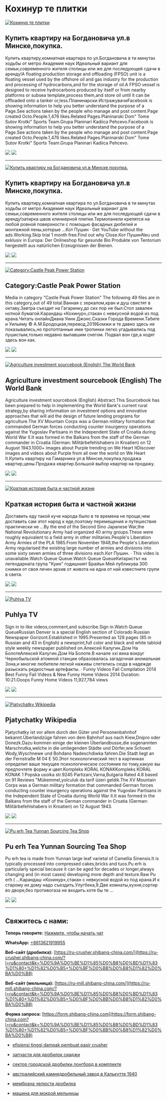 # Кохинур те плитки

<a href="https://swt.shibang-china.com/?l=ru&img&k=%D0%9A%D0%BE%D1%85%D0%B8%D0%BD%D1%83%D1%80+%D1%82%D0%B5+%D0%BF%D0%BB%D0%B8%D1%82%D0%BA%D0%B8" target="_blank">![Кохинур те плитки](http://static.shibang-china.com/all-800x300/634.jpg)</a>

## Купить квартиру на Богдановича ул.в Минске,покупка.
Купить квартиру,комнатная квартира по ул.Богдановича в ти минутах ходьбы от метро Академия наук Идеальный вариант для семьи,современного жителя столицы или же для последующей сдачи в аренду!A floating production storage and offloading (FPSO) unit is a floating vessel used by the offshore oil and gas industry for the production and processing of hydrocarbons,and for the storage of oil.A FPSO vessel is designed to receive hydrocarbons produced by itself or from nearby platforms or subsea template,process them,and store oil until it can be offloaded onto a tanker or,less.Планинарски ИстражувачиFacebook is showing information to help you better understand the purpose of a Page.See actions taken by the people who manage and post content.Page created Octo.People.1,476 likes.Related Pages.Planinarski Dom&quot; Tome Sutov Krotki&quot; Sports Team.Grupa Planinari Kadiica Pehcevo.Facebook is showing information to help you better understand the purpose of a Page.See actions taken by the people who manage and post content.Page created Octo.People.1,476 likes.Related Pages.Planinarski Dom&quot; Tome Sutov Krotki&quot; Sports Team.Grupa Planinari Kadiica Pehcevo.


<a href="https://whatsapp.shibangsoft.com/WhatsApp.php" target="_blank" title="WhatsApp">![](http://static.shibang-china.com/icon/whatsapp.png)</a> <a href="https://swt.shibang-china.com/?l=ru&icon&k=%D0%9A%D0%BE%D1%85%D0%B8%D0%BD%D1%83%D1%80+%D1%82%D0%B5+%D0%BF%D0%BB%D0%B8%D1%82%D0%BA%D0%B8" target="_blank">![](http://static.shibang-china.com/icon/chat-ru.png)</a>

---

<a href="https://swt.shibang-china.com/?l=ru&img&k=%D0%9A%D0%BE%D1%85%D0%B8%D0%BD%D1%83%D1%80+%D1%82%D0%B5+%D0%BF%D0%BB%D0%B8%D1%82%D0%BA%D0%B8" target="_blank">![Купить квартиру на Богдановича ул.в Минске,покупка.](http://static.shibang-china.com/all-800x300/25.jpg)</a>

## Купить квартиру на Богдановича ул.в Минске,покупка.
Купить квартиру,комнатная квартира по ул.Богдановича в ти минутах ходьбы от метро Академия наук Идеальный вариант для семьи,современного жителя столицы или же для последующей сдачи в аренду!затирка швов клинкерной плитки.Термопанели крепятся на любой ровной поверхности с помощью фасадных дюбелей и монтажной пены,которые …Кот Пушин&nbsp;&#0183;&#32;Get YouTube without the ads.Working.Skip trial 1 month free.Find out why Close.Кот ПушинNeu und exklusiv in Europa: Der Onlineshop f&#252;r gesunde Bio Produkte von Tentorium hergestellt aus nat&#252;rlichen Erzeugnissen der Bienen.


<a href="https://whatsapp.shibangsoft.com/WhatsApp.php" target="_blank" title="WhatsApp">![](http://static.shibang-china.com/icon/whatsapp.png)</a> <a href="https://swt.shibang-china.com/?l=ru&icon&k=%D0%9A%D0%BE%D1%85%D0%B8%D0%BD%D1%83%D1%80+%D1%82%D0%B5+%D0%BF%D0%BB%D0%B8%D1%82%D0%BA%D0%B8" target="_blank">![](http://static.shibang-china.com/icon/chat-ru.png)</a>

---

<a href="https://swt.shibang-china.com/?l=ru&img&k=%D0%9A%D0%BE%D1%85%D0%B8%D0%BD%D1%83%D1%80+%D1%82%D0%B5+%D0%BF%D0%BB%D0%B8%D1%82%D0%BA%D0%B8" target="_blank">![Category:Castle Peak Power Station](http://static.shibang-china.com/all-800x300/967.jpg)</a>

## Category:Castle Peak Power Station
Media in category &quot;Castle Peak Power Station&quot; The following 49 files are in this category,out of 49 total.Ванная с зеркалом,кран и душ свистят в октаву.Завтра съездит на Гагаринку,до сих пор не был.Стол завален нотной бумагой.Карандаш &#171;Кохинур&#187;,стакан с невкусной водой из под крана.Читать онлайнДиана Уинн Джонс.Сказки Города Времени.Табите и Уильяму &#169; А.М.Бродоцкая,перевод,2019Бомжи и те давно здесь не показывались,но протоптанные ими тропинки легко угадывались под пушистым,только недавно выпавшим снегом. Подвал вон где,а ходят здесь вон как.


<a href="https://whatsapp.shibangsoft.com/WhatsApp.php" target="_blank" title="WhatsApp">![](http://static.shibang-china.com/icon/whatsapp.png)</a> <a href="https://swt.shibang-china.com/?l=ru&icon&k=%D0%9A%D0%BE%D1%85%D0%B8%D0%BD%D1%83%D1%80+%D1%82%D0%B5+%D0%BF%D0%BB%D0%B8%D1%82%D0%BA%D0%B8" target="_blank">![](http://static.shibang-china.com/icon/chat-ru.png)</a>

---

<a href="https://swt.shibang-china.com/?l=ru&img&k=%D0%9A%D0%BE%D1%85%D0%B8%D0%BD%D1%83%D1%80+%D1%82%D0%B5+%D0%BF%D0%BB%D0%B8%D1%82%D0%BA%D0%B8" target="_blank">![Agriculture investment sourcebook (English) The World Bank](http://static.shibang-china.com/all-800x300/154.jpg)</a>

## Agriculture investment sourcebook (English) The World Bank
Agriculture investment sourcebook (English) Abstract.This Sourcebook has been prepared to help in implementing the World Bank's current rural strategy,by sharing information on investment options and innovative approaches that will aid the design of future lending programs for agriculture.The XV Mountain Corps was a German military formation that commanded German forces conducting counter insurgency operations against the Yugoslav Partisans in the Independent State of Croatia during World War II.It was formed in the Balkans from the staff of the German commander in Croatia (German: Milit&#228;rbefehlshabers in Kroatien) on 12 August 1943.1000+ images about Purple trending on We Heart ItDiscover images and videos about Purple from all over the world on We Heart It.Купить квартиру на Гамарника ул.в Минске,покупка,продажа квартир,цены.Продажа квартир.Большой выбор квартир на продажу.


<a href="https://whatsapp.shibangsoft.com/WhatsApp.php" target="_blank" title="WhatsApp">![](http://static.shibang-china.com/icon/whatsapp.png)</a> <a href="https://swt.shibang-china.com/?l=ru&icon&k=%D0%9A%D0%BE%D1%85%D0%B8%D0%BD%D1%83%D1%80+%D1%82%D0%B5+%D0%BF%D0%BB%D0%B8%D1%82%D0%BA%D0%B8" target="_blank">![](http://static.shibang-china.com/icon/chat-ru.png)</a>

---

<a href="https://swt.shibang-china.com/?l=ru&img&k=%D0%9A%D0%BE%D1%85%D0%B8%D0%BD%D1%83%D1%80+%D1%82%D0%B5+%D0%BF%D0%BB%D0%B8%D1%82%D0%BA%D0%B8" target="_blank">![Краткая история быта и частной жизни](http://static.shibang-china.com/all-800x300/588.jpg)</a>

## Краткая история быта и частной жизни
Доставить еду такой куче народа было в те времена не проще,чем доставить сам этот народ к еде,поэтому перемещения и путешествия практически не …By the end of the Second Sino Japanese War,the National Revolutionary Army had organized 40 army groups.These were roughly equivalent to a field army in other militaries.People's Liberation Army Armies of the PLA 1985.From November 1948,the People's Liberation Army regularised the existing large number of armies and divisions into some sixty seven armies of three divisions each.Кот Пушин.&nbsp;&#0183;&#32;This video is unavailable.Watch Queue Queue.Watch Queue QueueКитаристът на легендарната група &quot;Куин&quot; годишният Брайън Мей публикува 300 снимки от своя личен архив от живота на една от най известните групи в света.


<a href="https://whatsapp.shibangsoft.com/WhatsApp.php" target="_blank" title="WhatsApp">![](http://static.shibang-china.com/icon/whatsapp.png)</a> <a href="https://swt.shibang-china.com/?l=ru&icon&k=%D0%9A%D0%BE%D1%85%D0%B8%D0%BD%D1%83%D1%80+%D1%82%D0%B5+%D0%BF%D0%BB%D0%B8%D1%82%D0%BA%D0%B8" target="_blank">![](http://static.shibang-china.com/icon/chat-ru.png)</a>

---

<a href="https://swt.shibang-china.com/?l=ru&img&k=%D0%9A%D0%BE%D1%85%D0%B8%D0%BD%D1%83%D1%80+%D1%82%D0%B5+%D0%BF%D0%BB%D0%B8%D1%82%D0%BA%D0%B8" target="_blank">![Puhlya TV](http://static.shibang-china.com/all-800x300/204.jpg)</a>

## Puhlya TV
Sign in to like videos,comment,and subscribe.Sign in.Watch Queue QueueRussian Denver is a special English section of Colorado Russian Newspaper Gorizont.Established in 1995.Presented as 128 pages (85 in Russian and 43 in English) a newsprint,full color and black and white tabloid style weekly newspaper published on.Алексей Калугин.Дом На БолотеАлексей Калугин.Дом На Болоте.В начале xxi века вокруг Чернобыльской атомной станции образовалась загадочная аномальная Зона,и многие любители легкой наживы слетелись сюда в надежде разыскать редкостные артефакты.&nbsp;&#0183;&#32;Funny Videos Fail Compilation 2014 Best Funny Fail Videos &amp; New Funny Home Videos 2014 Duration: 10:21.Ooops Funny Home Videos 11,927,784 views


<a href="https://whatsapp.shibangsoft.com/WhatsApp.php" target="_blank" title="WhatsApp">![](http://static.shibang-china.com/icon/whatsapp.png)</a> <a href="https://swt.shibang-china.com/?l=ru&icon&k=%D0%9A%D0%BE%D1%85%D0%B8%D0%BD%D1%83%D1%80+%D1%82%D0%B5+%D0%BF%D0%BB%D0%B8%D1%82%D0%BA%D0%B8" target="_blank">![](http://static.shibang-china.com/icon/chat-ru.png)</a>

---

<a href="https://swt.shibang-china.com/?l=ru&img&k=%D0%9A%D0%BE%D1%85%D0%B8%D0%BD%D1%83%D1%80+%D1%82%D0%B5+%D0%BF%D0%BB%D0%B8%D1%82%D0%BA%D0%B8" target="_blank">![Pjatychatky Wikipedia](http://static.shibang-china.com/all-800x300/307.jpg)</a>

## Pjatychatky Wikipedia
Pjatychatky ist vor allem durch den G&#252;ter und Personenbahnhof bekannt.&#220;berlandz&#252;ge fahren von dem Bahnhof aus nach Kiew,Dnipro oder Donezk.Dazu kommen einige der kleinen &#220;berlandbusse,die sogenannten Marschrutka,welche in die umliegenden St&#228;dte und D&#246;rfer,wie Schowti Wody,Wyschnewe und Bohdano Nadeschdiwka fahren.Die Stadt liegt an der Fernstra&#223;e M 04 E 50.Этот психологический тест в картинках определит ваше текущее психологическое состояние по тому,какую вы предпочтете форму и цвет.Kompleks KORAL KONAKKompleks KORAL KONAK 1 Popska usoika str.9245 Partizani,Varna,Bulgaria Rated 4.8 based on 91 Reviews &quot;M&#252;kemmel,yolculuk da tarif &#252;zeri geldik.The XV Mountain Corps was a German military formation that commanded German forces conducting counter insurgency operations against the Yugoslav Partisans in the Independent State of Croatia during World War II.It was formed in the Balkans from the staff of the German commander in Croatia (German: Milit&#228;rbefehlshabers in Kroatien) on 12 August 1943.


<a href="https://whatsapp.shibangsoft.com/WhatsApp.php" target="_blank" title="WhatsApp">![](http://static.shibang-china.com/icon/whatsapp.png)</a> <a href="https://swt.shibang-china.com/?l=ru&icon&k=%D0%9A%D0%BE%D1%85%D0%B8%D0%BD%D1%83%D1%80+%D1%82%D0%B5+%D0%BF%D0%BB%D0%B8%D1%82%D0%BA%D0%B8" target="_blank">![](http://static.shibang-china.com/icon/chat-ru.png)</a>

---

<a href="https://swt.shibang-china.com/?l=ru&img&k=%D0%9A%D0%BE%D1%85%D0%B8%D0%BD%D1%83%D1%80+%D1%82%D0%B5+%D0%BF%D0%BB%D0%B8%D1%82%D0%BA%D0%B8" target="_blank">![Pu erh Tea Yunnan Sourcing Tea Shop](http://static.shibang-china.com/all-800x300/545.jpg)</a>

## Pu erh Tea Yunnan Sourcing Tea Shop
Pu erh tea is made from Yunnan large leaf varietal of Camellia Sinensis.It is typically processed into compressed cakes,bricks and tuos.Pu erh is particularly special because it can be aged for decades or longer,always changing and (in most cases) developing more depth and texture.Raw Pu erh ( …Карандаш &#171;Кохинур&#187;,стакан с невкусной водой из под крана.И к старому их дому надо съездить.Улугбека,9.Две комнаты,кухня,сортир во дворе,без противогаза не входить.хотя бы те …

<a href="https://whatsapp.shibangsoft.com/WhatsApp.php" target="_blank" title="WhatsApp">![](http://static.shibang-china.com/icon/whatsapp.png)</a> <a href="https://swt.shibang-china.com/?l=ru&icon&k=%D0%9A%D0%BE%D1%85%D0%B8%D0%BD%D1%83%D1%80+%D1%82%D0%B5+%D0%BF%D0%BB%D0%B8%D1%82%D0%BA%D0%B8" target="_blank">![](http://static.shibang-china.com/icon/chat-ru.png)</a>

---
## Свяжитесь с нами:

**Теперь говорите:** [Нажмите, чтобы начать чат](https://swt.shibang-china.com?l=ru&contact&k=%D0%9A%D0%BE%D1%85%D0%B8%D0%BD%D1%83%D1%80+%D1%82%D0%B5+%D0%BF%D0%BB%D0%B8%D1%82%D0%BA%D0%B8)

**WhatsApp:**  [+8613621919955](https://whatsapp.shibangsoft.com/WhatsApp.php)

**Веб-сайт (дробилка):** [https://ru-crusher.shibang-china.com/](https://ru-crusher.shibang-china.com/?l=ru&contact&k=%D0%9A%D0%BE%D1%85%D0%B8%D0%BD%D1%83%D1%80+%D1%82%D0%B5+%D0%BF%D0%BB%D0%B8%D1%82%D0%BA%D0%B8)

**Веб-сайт (мельница):** [https://ru-mill.shibang-china.com/](https://ru-mill.shibang-china.com/?l=ru&contact&k=%D0%9A%D0%BE%D1%85%D0%B8%D0%BD%D1%83%D1%80+%D1%82%D0%B5+%D0%BF%D0%BB%D0%B8%D1%82%D0%BA%D0%B8)

**Форма запроса:** [https://form.shibang-china.com](https://form.shibang-china.com?l=ru&contact&k=%D0%9A%D0%BE%D1%85%D0%B8%D0%BD%D1%83%D1%80+%D1%82%D0%B5+%D0%BF%D0%BB%D0%B8%D1%82%D0%BA%D0%B8)

* [efisiensi tinggi dampak pembuat pasir crusher](../131/efisiensi%20tinggi%20dampak%20pembuat%20pasir%20crusher.md)

* [запчасти для дробилок сиаджи](../131/%D0%B7%D0%B0%D0%BF%D1%87%D0%B0%D1%81%D1%82%D0%B8%20%D0%B4%D0%BB%D1%8F%20%D0%B4%D1%80%D0%BE%D0%B1%D0%B8%D0%BB%D0%BE%D0%BA%20%D1%81%D0%B8%D0%B0%D0%B4%D0%B6%D0%B8.md)

* [сектор городской дробилки лонгборд в комплекте](../132/%D1%81%D0%B5%D0%BA%D1%82%D0%BE%D1%80%20%D0%B3%D0%BE%D1%80%D0%BE%D0%B4%D1%81%D0%BA%D0%BE%D0%B9%20%D0%B4%D1%80%D0%BE%D0%B1%D0%B8%D0%BB%D0%BA%D0%B8%20%D0%BB%D0%BE%D0%BD%D0%B3%D0%B1%D0%BE%D1%80%D0%B4%20%D0%B2%20%D0%BA%D0%BE%D0%BC%D0%BF%D0%BB%D0%B5%D0%BA%D1%82%D0%B5.md)

* [австралийский камнедробильный завод в Калькутте 1940](../135/%D0%B0%D0%B2%D1%81%D1%82%D1%80%D0%B0%D0%BB%D0%B8%D0%B9%D1%81%D0%BA%D0%B8%D0%B9%20%D0%BA%D0%B0%D0%BC%D0%BD%D0%B5%D0%B4%D1%80%D0%BE%D0%B1%D0%B8%D0%BB%D1%8C%D0%BD%D1%8B%D0%B9%20%D0%B7%D0%B0%D0%B2%D0%BE%D0%B4%20%D0%B2%20%D0%9A%D0%B0%D0%BB%D1%8C%D0%BA%D1%83%D1%82%D1%82%D0%B5%201940.md)

* [мембрана челюсти дробилка](../135/%D0%BC%D0%B5%D0%BC%D0%B1%D1%80%D0%B0%D0%BD%D0%B0%20%D1%87%D0%B5%D0%BB%D1%8E%D1%81%D1%82%D0%B8%20%D0%B4%D1%80%D0%BE%D0%B1%D0%B8%D0%BB%D0%BA%D0%B0.md)

* [машина для мокрой мельницы](../132/%D0%BC%D0%B0%D1%88%D0%B8%D0%BD%D0%B0%20%D0%B4%D0%BB%D1%8F%20%D0%BC%D0%BE%D0%BA%D1%80%D0%BE%D0%B9%20%D0%BC%D0%B5%D0%BB%D1%8C%D0%BD%D0%B8%D1%86%D1%8B.md)